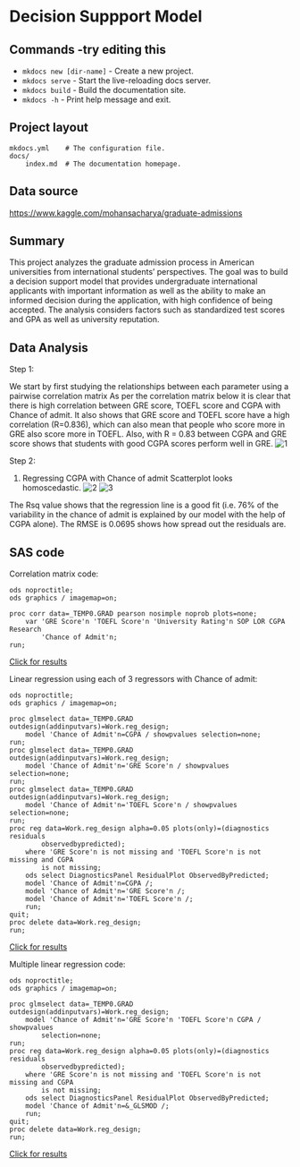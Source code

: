 # Decision Suppport Model


## Commands -try editing this

* `mkdocs new [dir-name]` - Create a new project.
* `mkdocs serve` - Start the live-reloading docs server.
* `mkdocs build` - Build the documentation site.
* `mkdocs -h` - Print help message and exit.


## Project layout

    mkdocs.yml    # The configuration file.
    docs/
        index.md  # The documentation homepage.

## Data source

https://www.kaggle.com/mohansacharya/graduate-admissions

## Summary

 This project analyzes the graduate admission process in American universities from international students’ perspectives. The goal was to build a decision support model that provides undergraduate international applicants with important information as well as the ability to make an informed decision during the application, with high confidence of being accepted. The analysis considers factors such as standardized test scores and GPA as well as university reputation.

## Data Analysis
 Step 1:
 
 We start by first studying the relationships between each parameter using a pairwise correlation matrix
 As per the correlation matrix below it is clear that there is high correlation between GRE score, TOEFL score and CGPA with Chance of admit. 
 It also shows that GRE score and TOEFL score have a high correlation (R=0.836), which can also mean that people who score more in GRE also score more in TOEFL. 
 Also, with R = 0.83 between CGPA and GRE score shows that students with good CGPA scores perform well in GRE. 
  ![1](image1.jpg)

 Step 2:
 
 1) Regressing CGPA with Chance of admit
  Scatterplot looks homoscedastic.
  ![2](image2.jpg)
  ![3](image3.jpg)
  
  
  
  The Rsq value shows that the regression line is a good fit (i.e. 76% of the variability in the chance of admit is explained by our model with the help of CGPA alone). The RMSE is 0.0695 shows how spread out the residuals are.

## SAS code

 Correlation matrix code:

	ods noproctitle; 
	ods graphics / imagemap=on; 
	 
	proc corr data=_TEMP0.GRAD pearson nosimple noprob plots=none; 
		var 'GRE Score'n 'TOEFL Score'n 'University Rating'n SOP LOR CGPA Research  
			'Chance of Admit'n; 
	run; 

[Click for results](https://github.com/Ak1714/SAS_models/tree/master/Decision_Support/Correlation_matrix-results.pdf)

 Linear regression using each of 3 regressors with Chance of admit:
 
	ods noproctitle; 
	ods graphics / imagemap=on; 
	 
	proc glmselect data=_TEMP0.GRAD outdesign(addinputvars)=Work.reg_design; 
		model 'Chance of Admit'n=CGPA / showpvalues selection=none; 
	run; 
	proc glmselect data=_TEMP0.GRAD outdesign(addinputvars)=Work.reg_design; 
		model 'Chance of Admit'n='GRE Score'n / showpvalues selection=none; 
	run; 
	proc glmselect data=_TEMP0.GRAD outdesign(addinputvars)=Work.reg_design; 
		model 'Chance of Admit'n='TOEFL Score'n / showpvalues selection=none; 
	run; 
	proc reg data=Work.reg_design alpha=0.05 plots(only)=(diagnostics residuals  
			observedbypredicted); 
		where 'GRE Score'n is not missing and 'TOEFL Score'n is not missing and CGPA  
			is not missing; 
		ods select DiagnosticsPanel ResidualPlot ObservedByPredicted; 
		model 'Chance of Admit'n=CGPA /; 
		model 'Chance of Admit'n='GRE Score'n /; 
		model 'Chance of Admit'n='TOEFL Score'n /; 
		run; 
	quit; 
	proc delete data=Work.reg_design; 
	run; 

[Click for results](https://github.com/Ak1714/SAS_models/tree/master/Decision_Support/LR-results.pdf)

 Multiple linear regression code:

	ods noproctitle; 
	ods graphics / imagemap=on; 
	 
	proc glmselect data=_TEMP0.GRAD outdesign(addinputvars)=Work.reg_design; 
		model 'Chance of Admit'n='GRE Score'n 'TOEFL Score'n CGPA / showpvalues  
			selection=none; 
	run; 
	proc reg data=Work.reg_design alpha=0.05 plots(only)=(diagnostics residuals  
			observedbypredicted); 
		where 'GRE Score'n is not missing and 'TOEFL Score'n is not missing and CGPA  
			is not missing; 
		ods select DiagnosticsPanel ResidualPlot ObservedByPredicted; 
		model 'Chance of Admit'n=&_GLSMOD /; 
		run; 
	quit; 
	proc delete data=Work.reg_design; 
	run; 

[Click for results](https://github.com/Ak1714/SAS_models/tree/master/Decision_Support/MLR-results.pdf)